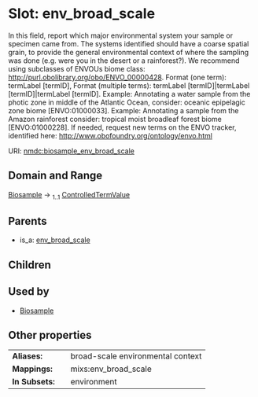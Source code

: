 
# Slot: env_broad_scale


In this field, report which major environmental system your sample or specimen came from. The systems identified should have a coarse spatial grain, to provide the general environmental context of where the sampling was done (e.g. were you in the desert or a rainforest?). We recommend using subclasses of ENVOUs biome class: http://purl.obolibrary.org/obo/ENVO_00000428. Format (one term): termLabel [termID], Format (multiple terms): termLabel [termID]|termLabel [termID]|termLabel [termID]. Example: Annotating a water sample from the photic zone in middle of the Atlantic Ocean, consider: oceanic epipelagic zone biome [ENVO:01000033]. Example: Annotating a sample from the Amazon rainforest consider: tropical moist broadleaf forest biome [ENVO:01000228]. If needed, request new terms on the ENVO tracker, identified here: http://www.obofoundry.org/ontology/envo.html

URI: [nmdc:biosample_env_broad_scale](https://microbiomedata/meta/biosample_env_broad_scale)


## Domain and Range

[Biosample](Biosample.md) &#8594;  <sub>1..1</sub> [ControlledTermValue](ControlledTermValue.md)

## Parents

 *  is_a: [env_broad_scale](env_broad_scale.md)

## Children


## Used by

 * [Biosample](Biosample.md)

## Other properties

|  |  |  |
| --- | --- | --- |
| **Aliases:** | | broad-scale environmental context |
| **Mappings:** | | mixs:env_broad_scale |
| **In Subsets:** | | environment |

